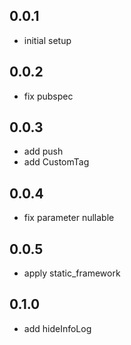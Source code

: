 ## 0.0.1

* initial setup

## 0.0.2

* fix pubspec

## 0.0.3

* add push
* add CustomTag

## 0.0.4

* fix parameter nullable

## 0.0.5

* apply static_framework

## 0.1.0

* add hideInfoLog